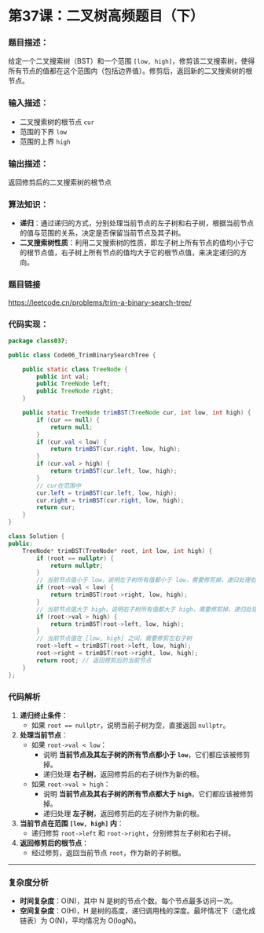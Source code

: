 # 第37课：二叉树高频题目（下）

### 题目描述：

给定一个二叉搜索树（BST）和一个范围 `[low, high]`，修剪该二叉搜索树，使得所有节点的值都在这个范围内（包括边界值）。修剪后，返回新的二叉搜索树的根节点。

### 输入描述：

- 二叉搜索树的根节点 `cur`
- 范围的下界 `low`
- 范围的上界 `high`

### 输出描述：

返回修剪后的二叉搜索树的根节点

### 算法知识：

- **递归**：通过递归的方式，分别处理当前节点的左子树和右子树，根据当前节点的值与范围的关系，决定是否保留当前节点及其子树。
- **二叉搜索树性质**：利用二叉搜索树的性质，即左子树上所有节点的值均小于它的根节点值，右子树上所有节点的值均大于它的根节点值，来决定递归的方向。

### 题目链接

https://leetcode.cn/problems/trim-a-binary-search-tree/

### 代码实现：

```java
package class037;

public class Code06_TrimBinarySearchTree {

    public static class TreeNode {
        public int val;
        public TreeNode left;
        public TreeNode right;
    }

    public static TreeNode trimBST(TreeNode cur, int low, int high) {
        if (cur == null) {
            return null;
        }
        if (cur.val < low) {
            return trimBST(cur.right, low, high);
        }
        if (cur.val > high) {
            return trimBST(cur.left, low, high);
        }
        // cur在范围中
        cur.left = trimBST(cur.left, low, high);
        cur.right = trimBST(cur.right, low, high);
        return cur;
    }
}
```

```c++
class Solution {
public:
    TreeNode* trimBST(TreeNode* root, int low, int high) {
        if (root == nullptr) {
            return nullptr;
        }
        // 当前节点值小于 low，说明左子树所有值都小于 low，需要修剪掉，递归处理右子树
        if (root->val < low) {
            return trimBST(root->right, low, high);
        }
        // 当前节点值大于 high，说明右子树所有值都大于 high，需要修剪掉，递归处理左子树
        if (root->val > high) {
            return trimBST(root->left, low, high);
        }
        // 当前节点值在 [low, high] 之间，需要修剪左右子树
        root->left = trimBST(root->left, low, high);
        root->right = trimBST(root->right, low, high);
        return root; // 返回修剪后的当前节点
    }
};
```

### **代码解析**

1. **递归终止条件**：
   - 如果 `root == nullptr`，说明当前子树为空，直接返回 `nullptr`。
2. **处理当前节点**：
   - 如果 `root->val < low`：
     - 说明 **当前节点及其左子树的所有节点都小于 `low`**，它们都应该被修剪掉。
     - 递归处理 **右子树**，返回修剪后的右子树作为新的根。
   - 如果 `root->val > high`：
     - 说明 **当前节点及其右子树的所有节点都大于 `high`**，它们都应该被修剪掉。
     - 递归处理 **左子树**，返回修剪后的左子树作为新的根。
3. **当前节点在范围 `[low, high]` 内**：
   - 递归修剪 `root->left` 和 `root->right`，分别修剪左子树和右子树。
4. **返回修剪后的根节点**：
   - 经过修剪，返回当前节点 `root`，作为新的子树根。

------

### **复杂度分析**

- **时间复杂度**：O(N)，其中 N 是树的节点个数。每个节点最多访问一次。
- **空间复杂度**：O(H)，H 是树的高度，递归调用栈的深度。最坏情况下（退化成链表）为 O(N)，平均情况为 O(logN)。